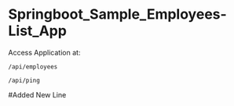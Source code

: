 # Springboot_Sample_Employees-List_App

Access Application at:

    /api/employees

    /api/ping

#Added New Line
